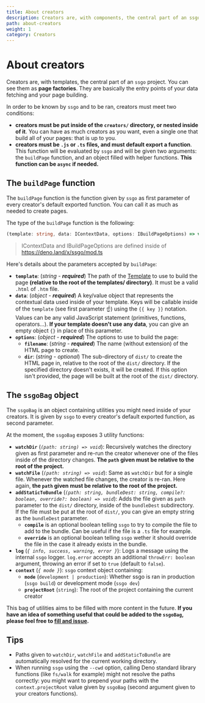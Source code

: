```yaml
---
title: About creators
description: Creators are, with components, the central part of an ssgo project. You can see them as page factories. They are basically the entry points of your data fetching and your page building.
path: about-creators
weight: 1
category: Creators
---
```


# About creators

Creators are, with templates, the central part of an `ssgo` project. You can see them as **page factories**. They are basically the entry points of your data fetching and your page building.

In order to be known by `ssgo` and to be ran, creators must meet two conditions:

- **creators must be put inside of the `creators/` directory, or nested inside of it**. You can have as much creators as you want, even a single one that build all of your pages: that is up to you.
- **creators must be `.js` or `.ts` files, and must default export a function**. This function will be evaluated by `ssgo` and will be given two arguments: the `buildPage` function, and an object filled with helper functions. **This function can be `async` if needed.**

## The `buildPage` function

The `buildPage` function is the function given by `ssgo` as first parameter of every creator's default exported function.
You can call it as much as needed to create pages.

The type of the `buildPage` function is the following:

```typescript
(template: string, data: IContextData, options: IBuildPageOptions) => void
```

> IContextData and IBuildPageOptions are defined inside of https://deno.land/x/ssgo/mod.ts

Here's details about the parameters accepted by `buildPage`:

- **`template`**: (_string - **required**_) The path of the [Template](/docs/about-templates.html) to use to build the page **(relative to the root of the templates/ directory)**. It must be a valid `.html` of `.htm` file.
- **`data`**: (_object - **required**_) A key/value object that represents the contextual data used inside of your template. Keys will be callable inside of the `template` (see first parameter ☝️) using the `{{ key }}` notation. Values can be any valid JavaScript statement (primitives, functions, operators...). **If your template doesn't use any data**, you can give an empty object `{}` in place of this parameter.
- **`options`**: (_object - **required**_) The options to use to build the page:
  - **`filename`**: (_string - **required**_) The name (without extension) of the HTML page to create.
  - **`dir`**: (_string - optional_) The sub-directory of `dist/` to create the HTML page in, relative to the root of the `dist/` directory. If the specified directory doesn't exists, it will be created. If this option isn't provided, the page will be built at the root of the `dist/` directory.

## The `ssgoBag` object

The `ssgoBag` is an object containing utilities you might need inside of your creators. It is given by `ssgo` to every creator's default exported function, as second parameter.

At the moment, the `ssgoBag` exposes 3 utility functions:

- **`watchDir`** (_`(path: string) => void`_): Recursively watches the directory given as first parameter and re-run the creator whenever one of the files inside of the directory changes. **The `path` given must be relative to the root of the project.**
- **`watchFile`** (_`(path: string) => void`_): Same as `watchDir` but for a single file. Whenever the watched file changes, the creator is re-ran. Here again, **the `path` given must be relative to the root of the project.**
- **`addStaticToBundle`** (_`(path: string, bundleDest: string, compile?: boolean, override?: boolean) => void`_): Adds the file given as `path` parameter to the `dist/` directory, inside of the `bundleDest` subdirectory. If the file must be put at the root of `dist/`, you can give an empty string as the `bundleDest` parameter.
  - **`compile`** is an optional boolean telling `ssgo` to try to compile the file to add to the bundle. Can be useful if the file is a `.ts` file for example.
  - **`override`** is an optional boolean telling `ssgo` wether it should override the file in the case it already exists in the bundle.
- **`log`** (_`{ info, success, warning, error }`_): Logs a message using the internal `ssgo` logger. `log.error` accepts an additional `throwErr: boolean` argument, throwing an error if set to `true` (default to `false`).
- **`context`** (_`{ mode }`_): `ssgo` context object containing:
  - **`mode`** (`development | production`): Whether ssgo is ran in production (`ssgo build`) or development mode (`ssgo dev`)
  - **`projectRoot`** (`string`): The root of the project containing the current creator

This bag of utilities aims to be filled with more content in the future. **If you have an idea of something useful that could be added to the `ssgoBag`, please feel free to <a href="https://github.com/mdubourg001/ssgo/issues" target="_blank" rel="noreferrer nofollow noopener">fill and issue</a>.**

## Tips

- Paths given to `watchDir`, `watchFile` and `addStaticToBundle` are automatically resolved for the current working directory.
- When running `ssgo` using the `--cwd` option, calling Deno standard library functions (like `fs/walk` for example) might not resolve the paths correctly: you might want to prepend your paths with the `context.projectRoot` value given by `ssgoBag` (second argument given to your creators functions).
